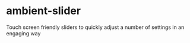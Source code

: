 # ambient-slider
Touch screen friendly sliders to quickly adjust a number of settings in an engaging way
